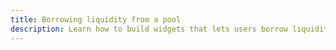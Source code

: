 ```yaml
---
title: Borrowing liquidity from a pool
description: Learn how to build widgets that lets users borrow liquidity from Aave pools  with ghooey and Alpine
---
```

